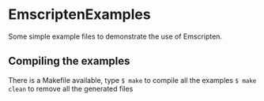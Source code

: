 # EmscriptenExamples
Some simple example files to demonstrate the use of Emscripten.

## Compiling the examples
There is a Makefile available, type
`$ make` to compile all the examples
`$ make clean` to remove all the generated files
